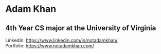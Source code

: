 # Adam Khan
## 4th Year CS major at the University of Virginia

LinkedIn: https://www.linkedin.com/in/notadamkhan/  
Portfolio: https://www.notadamkhan.com/
